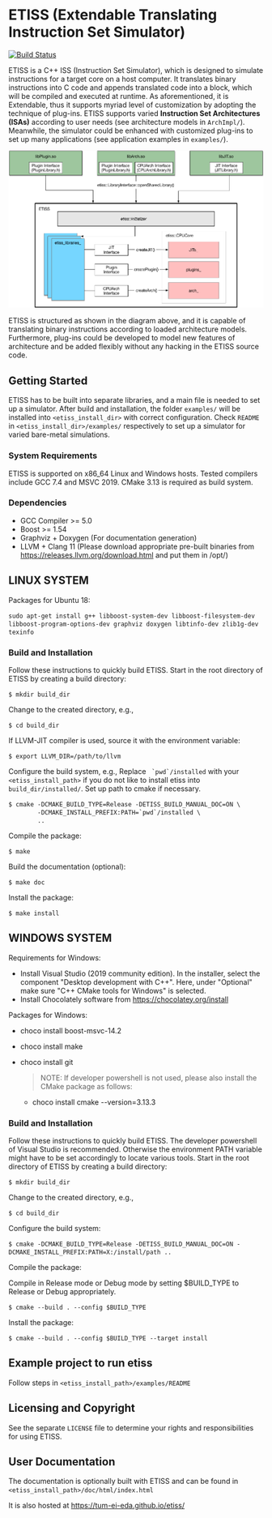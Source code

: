# ETISS (Extendable Translating Instruction Set Simulator)

[![Build Status](https://github.com/tum-ei-eda/etiss/workflows/CI/badge.svg)](https://github.com/tum-ei-eda/etiss/blob/master/.github/workflows/ci.yml)

ETISS is a C++ ISS (Instruction Set Simulator), which is designed to
simulate instructions for a target core on a host computer. It translates
binary instructions into C code and appends translated code into a block,
which will be compiled and executed at runtime. As aforementioned, it is
Extendable, thus it supports myriad level of customization by adopting the
technique of plug-ins. ETISS supports varied **Instruction Set Architectures
(ISAs)** according to user needs (see architecture models in `ArchImpl/`).
Meanwhile, the simulator could be enhanced with customized plug-ins to set
up many applications (see application examples in `examples/`).

<center> <img src="docs/etiss.png" alt="ETISS diagram" width="520"> </center>

ETISS is structured as shown in the diagram above, and it is capable of
translating binary instructions according to loaded architecture models.
Furthermore, plug-ins could be developed to model new features of architecture
and be added flexibly without any hacking in the ETISS source code.

## Getting Started

ETISS has to be built into separate libraries, and a main file is needed
to set up a simulator. After build and installation, the folder `examples/`
will be installed into `<etiss_install_dir>` with correct
configuration. Check `README` in `<etiss_install_dir>/examples/` respectively
to set up a simulator for varied bare-metal simulations.

### System Requirements

ETISS is supported on x86_64 Linux and Windows hosts. Tested compilers include GCC 7.4 and MSVC 2019. CMake 3.13 is required as build system.

### Dependencies

  - GCC Compiler >= 5.0
  - Boost >= 1.54
  - Graphviz + Doxygen (For documentation generation)
  - LLVM + Clang 11 (Please download appropriate pre-built binaries from https://releases.llvm.org/download.html and put them in /opt/)

## LINUX SYSTEM

Packages for Ubuntu 18:

    sudo apt-get install g++ libboost-system-dev libboost-filesystem-dev libboost-program-options-dev graphviz doxygen libtinfo-dev zlib1g-dev texinfo

### Build and Installation

Follow these instructions to quickly build ETISS. Start in the root directory of ETISS by creating a build directory:

	$ mkdir build_dir

Change to the created directory, e.g.,

	$ cd build_dir

If LLVM-JIT compiler is used, source it with the environment variable:

	$ export LLVM_DIR=/path/to/llvm

Configure the build system, e.g.,
Replace `` `pwd`/installed`` with your `<etiss_install_path>` if you do not like to install etiss into `build_dir/installed/`. Set up path to cmake if necessary.

	$ cmake -DCMAKE_BUILD_TYPE=Release -DETISS_BUILD_MANUAL_DOC=ON \
	        -DCMAKE_INSTALL_PREFIX:PATH=`pwd`/installed \
	        ..

Compile the package:

	$ make

Build the documentation (optional):

	$ make doc

Install the package:

	$ make install

## WINDOWS SYSTEM

Requirements for Windows:

 - Install Visual Studio (2019 community edition). In the installer, select the component "Desktop development with C++". Here, under "Optional" make sure "C++ CMake tools for Windows" is selected.
 - Install Chocolately software from https://chocolatey.org/install

Packages for Windows:

 - choco install boost-msvc-14.2
 - choco install make
 - choco install git

   > NOTE: If developer powershell is not used, please also install the CMake package as follows:

   - choco install cmake --version=3.13.3

### Build and Installation

Follow these instructions to quickly build ETISS. The developer powershell of Visual Studio is recommended. Otherwise the environment PATH variable might have to be set accordingly to locate various tools. Start in the root directory of ETISS by creating a build directory:

	$ mkdir build_dir

Change to the created directory, e.g.,

	$ cd build_dir

Configure the build system:

	$ cmake -DCMAKE_BUILD_TYPE=Release -DETISS_BUILD_MANUAL_DOC=ON -DCMAKE_INSTALL_PREFIX:PATH=X:/install/path ..

Compile the package:

Compile in Release mode or Debug mode by setting $BUILD_TYPE to Release or Debug appropriately.

	$ cmake --build . --config $BUILD_TYPE

Install the package:

	$ cmake --build . --config $BUILD_TYPE --target install

## Example project to run etiss

Follow steps in `<etiss_install_path>/examples/README`

## Licensing and Copyright

See the separate `LICENSE` file to determine your rights and responsibilities
for using ETISS.

## User Documentation

The documentation is optionally built with ETISS and can be found in `<etiss_install_path>/doc/html/index.html`

It is also hosted at https://tum-ei-eda.github.io/etiss/
